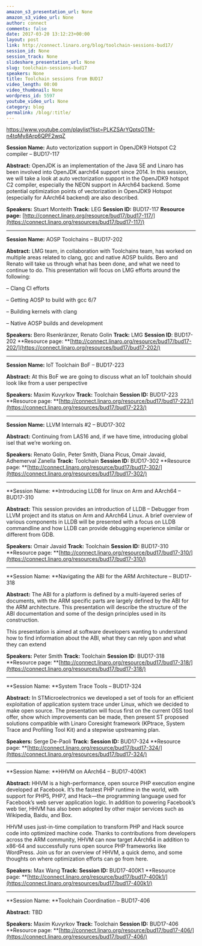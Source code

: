 ```yaml
---
amazon_s3_presentation_url: None
amazon_s3_video_url: None
author: connect
comments: false
date: 2017-03-20 13:12:23+00:00
layout: post
link: http://connect.linaro.org/blog/toolchain-sessions-bud17/
session_id: None
session_track: None
slideshare_presentation_url: None
slug: toolchain-sessions-bud17
speakers: None
title: Toolchain sessions from BUD17
video_length: 00:00
video_thumbnail: None
wordpress_id: 5597
youtube_video_url: None
category: blog
permalink: /blog/:title/
---
```


https://www.youtube.com/playlist?list=PLKZSArYQptsOTM-n4tqMy8Arp6QPF2wqZ

**Session Name:** Auto vectorization support in OpenJDK9 Hotspot C2 compiler – BUD17-117

**Abstract:**
OpenJDK is an implementation of the Java SE and Linaro has been involved into OpenJDK aarch64 support since 2014. In this session, we will take a look at auto vectorization support in the OpenJDK9 hotspot C2 compiler, especially the NEON support in AArch64 backend. Some potential optimization points of vectorization in OpenJDK9 Hotspot (especially for AArch64 backend) are also described.

**Speakers:** Stuart Monteith
**Track:** LEG
**Session ID:** BUD17-117
**Resource page:** [http://connect.linaro.org/resource/bud17/bud17-117/](https://connect.linaro.org/resources/bud17/bud17-117/)

---

**Session Name:** AOSP Toolchains – BUD17-202

**Abstract:**
LMG team, in collaboration with Toolchains team, has worked on multiple areas related to clang, gcc and native AOSP builds. Bero and Renato will take us through what has been done, and what we need to continue to do. This presentation will focus on LMG efforts around the following:

– Clang CI efforts

– Getting AOSP to build with gcc 6/7

– Building kernels with clang

– Native AOSP builds and development

**Speakers:** Bero Rsenkränzer, Renato Golin
**Track:** LMG
**Session ID**: BUD17-202
**Resource page: **[http://connect.linaro.org/resource/bud17/bud17-202/](https://connect.linaro.org/resources/bud17/bud17-202/)

---

**Session Name:** IoT Toolchain BoF – BUD17-223

**Abstract:**
At this BoF we are going to discuss what an IoT toolchain should look like from a user perspective

**Speakers:** Maxim Kuvyrkov
**Track:** Toolchain
**Session ID:** BUD17-223
**Resource page: **[http://connect.linaro.org/resource/bud17/bud17-223/](https://connect.linaro.org/resources/bud17/bud17-223/)

---

**Session Name:** LLVM Internals #2 – BUD17-302

**Abstract:**
Continuing from LAS16 and, if we have time, introducing global isel that we’re working on.

**Speakers:** Renato Golin, Peter Smith, Diana Picus, Omair Javaid, Adhemerval Zanella
**Track:** Toolchain
**Session ID:** BUD17-302
**Resource page: **[http://connect.linaro.org/resource/bud17/bud17-302/](https://connect.linaro.org/resources/bud17/bud17-302/)

---

**Session Name: **Introducing LLDB for linux on Arm and AArch64 – BUD17-310

**Abstract:**
This session provides an introduction of LLDB – Debugger from LLVM project and its status on Arm and AArch64 Linux. A brief overview of various components in LLDB will be presented with a focus on LLDB commandline and how LLDB can provide debugging experience similar or different from GDB.

**Speakers:** Omair Javaid
**Track:** Toolchain
**Session ID:** BUD17-310
**Resource page: **[http://connect.linaro.org/resource/bud17/bud17-310/](https://connect.linaro.org/resources/bud17/bud17-310/)

---

**Session Name: **Navigating the ABI for the ARM Architecture – BUD17-318

**Abstract:**
The ABI for a platform is defined by a multi-layered series of documents, with the ARM specific parts are largely defined by the ABI for the ARM architecture. This presentation will describe the structure of the ABI documentation and some of the design principles used in its construction.

This presentation is aimed at software developers wanting to understand how to find information about the ABI, what they can rely upon and what they can extend

**Speakers:** Peter Smith
**Track:** Toolchain
**Session ID:** BUD17-318
**Resource page: **[http://connect.linaro.org/resource/bud17/bud17-318/](https://connect.linaro.org/resources/bud17/bud17-318/)

---

**Session Name: **System Trace Tools – BUD17-324

**Abstract:**
In STMicroelectronics we developed a set of tools for an efficient exploitation of application system trace under Linux, which we decided to make open source. The presentation will focus first on the current OSS tool offer, show which improvements can be made, then present ST proposed solutions compatible with Linaro Coresight framework (KPtrace, System Trace and Profiling Tool Kit) and a stepwise upstreaming plan.

**Speakers:** Serge De-Paoli
**Track:**
**Session ID:** BUD17-324
**Resource page: **[http://connect.linaro.org/resource/bud17/bud17-324/](https://connect.linaro.org/resources/bud17/bud17-324/)

---

**Session Name: **HHVM on AArch64 – BUD17-400K1

**Abstract:**
HHVM is a high-performance, open source PHP execution engine developed at Facebook. It’s the fastest PHP runtime in the world, with support for PHP5, PHP7, and Hack—the programming language used for Facebook’s web server application logic. In addition to powering Facebook’s web tier, HHVM has also been adopted by other major services such as Wikipedia, Baidu, and Box.

HHVM uses just-in-time compilation to transform PHP and Hack source code into optimized machine code. Thanks to contributions from developers across the ARM community, HHVM can now target AArch64 in addition to x86-64 and successfully runs open source PHP frameworks like WordPress. Join us for an overview of HHVM, a quick demo, and some thoughts on where optimization efforts can go from here.

**Speakers:** Max Wang
**Track:**
**Session ID:** BUD17-400K1
**Resource page: **[http://connect.linaro.org/resource/bud17/bud17-400k1/](https://connect.linaro.org/resources/bud17/bud17-400k1/)

---

**Session Name: **Toolchain Coordination – BUD17-406

**Abstract:**
TBD

**Speakers:** Maxim Kuvyrkov
**Track:** Toolchain
**Session ID:** BUD17-406
**Resource page: **[http://connect.linaro.org/resource/bud17/bud17-406/](https://connect.linaro.org/resources/bud17/bud17-406/)